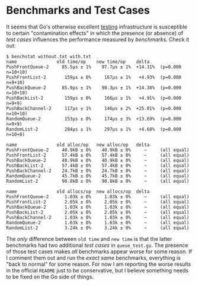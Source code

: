 # Benchmarks and Test Cases

It seems that Go's otherwise excellent
[testing](https://golang.org/pkg/testing/)
infrastructure is susceptible to certain "contamination effects"
in which the presence (or absence) of *test cases* influences the
performance measured by *benchmarks*.
Check it out:

```
$ benchstat without.txt with.txt
name               old time/op    new time/op    delta
PushFrontQueue-2     85.5µs ± 1%    97.7µs ± 1%  +14.31%  (p=0.000 n=10+10)
PushFrontList-2       159µs ± 0%     167µs ± 1%   +4.93%  (p=0.000 n=9+10)
PushBackQueue-2      85.9µs ± 1%    98.3µs ± 1%  +14.38%  (p=0.000 n=10+10)
PushBackList-2        159µs ± 0%     166µs ± 1%   +4.91%  (p=0.000 n=9+9)
PushBackChannel-2     117µs ± 1%     146µs ± 2%  +25.01%  (p=0.000 n=10+10)
RandomQueue-2         153µs ± 0%     174µs ± 3%  +13.69%  (p=0.000 n=9+9)
RandomList-2          284µs ± 1%     297µs ± 1%   +4.68%  (p=0.000 n=10+8)

name               old alloc/op   new alloc/op   delta
PushFrontQueue-2     40.9kB ± 0%    40.9kB ± 0%     ~     (all equal)
PushFrontList-2      57.4kB ± 0%    57.4kB ± 0%     ~     (all equal)
PushBackQueue-2      40.9kB ± 0%    40.9kB ± 0%     ~     (all equal)
PushBackList-2       57.4kB ± 0%    57.4kB ± 0%     ~     (all equal)
PushBackChannel-2    24.7kB ± 0%    24.7kB ± 0%     ~     (all equal)
RandomQueue-2        45.7kB ± 0%    45.7kB ± 0%     ~     (all equal)
RandomList-2         90.8kB ± 0%    90.8kB ± 0%     ~     (all equal)

name               old allocs/op  new allocs/op  delta
PushFrontQueue-2      1.03k ± 0%     1.03k ± 0%     ~     (all equal)
PushFrontList-2       2.05k ± 0%     2.05k ± 0%     ~     (all equal)
PushBackQueue-2       1.03k ± 0%     1.03k ± 0%     ~     (all equal)
PushBackList-2        2.05k ± 0%     2.05k ± 0%     ~     (all equal)
PushBackChannel-2     1.03k ± 0%     1.03k ± 0%     ~     (all equal)
RandomQueue-2         1.63k ± 0%     1.63k ± 0%     ~     (all equal)
RandomList-2          3.24k ± 0%     3.24k ± 0%     ~     (all equal)
```

The *only* difference between `old time` and `new time` is that the
latter benchmarks had two additional *test cases* in `queue_test.go`.
The presence of those test cases makes *all* benchmarks appear worse
for some reason.
If I comment them out and run the *exact* *same* benchmarks, everything
is "back to normal" for some reason.
For now I am reporting the worse results in the official `README` just
to be conservative, but I believe something needs to be fixed on the Go
side of things.
